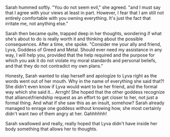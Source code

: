 Sarah hummed softly. "You do not seem evil," she agreed. "and I must say that I agree with your views at least in part. However, I fear that I am still not entirely comfortable with you owning everything. It's just the fact that irritate me, not anything else."

Sarah then became quite, trapped deep in her thoughts, wondering if what she's about to do is really worth it and thinking about the possible consequences. After a time, she spoke. "Consider me your ally and friend, Lyva, Goddess of Greed and Metal. Should ever need my assistance in any way, I will help you, provided that the help required and the purpose for which you ask it do not violate my moral standards and personal beliefs, and that they do not contradict my own plans."

Honesty, Sarah wanted to slap herself and apologize to Lyva right as the words went out of her mouth. Why in the name of everything she said that?! She didn't even know if Lyva would want to be her friend, and the formal way which she said it... Arrrgh! She hoped that the other goddess recognize that alliance\friendship request as an effort to get closer to her, not just a formal thing. And what if she saw this as an insult, somehow? Sarah already managed to enrage one goddess without knowing how, she most certainly didn't want *two* of them angry at her. Gahhhhhh!

Sarah swallowed and really, really hoped that Lyva didn't have inside her body something that allows her to thoughts.